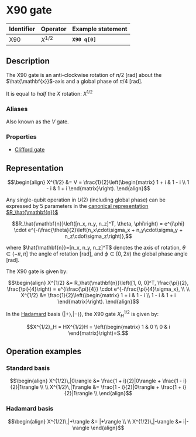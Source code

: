 # X90 gate

| Identifier | Operator  | Example statement |
|------------|-----------|-------------------|
| X90        | $X^{1/2}$ | **`X90 q[0]`**    |

## Description

The X90 gate is an anti-clockwise rotation of $\pi/2$ [rad] about the $\hat{\mathbf{x}}$-axis and a global phase of
$\pi/4$ [rad].

It is equal to _half_ the $X$ rotation: $X^{1/2}$

### Aliases

Also known as the _V_ gate.

### Properties

- [Clifford gate](https://en.wikipedia.org/wiki/Clifford_gates)

## Representation

$$\begin{align}
X^{1/2} &= V = \frac{1}{2}\left(\begin{matrix}
1 + i & 1 - i \\
1 - i & 1 + i 
\end{matrix}\right).
\end{align}$$

Any single-qubit operation in $U(2)$ (including global phase) can be expressed by 5 parameters in the
[canonical representation $R_\hat{\mathbf{n}}$](sq_Rn.md)

$$R_\hat{\mathbf{n}}\left([n_x, n_y, n_z]^T, \theta, \phi\right) = e^{i\phi} \cdot e^{-i\frac{\theta}{2}\left(n_x\cdot\sigma_x + n_y\cdot\sigma_y + n_z\cdot\sigma_z\right)},$$

where $\hat{\mathbf{n}}=[n_x, n_y, n_z]^T$ denotes the axis of rotation, $\theta\in(-\pi, \pi]$ the angle of rotation [rad], and $\phi\in[0,2\pi)$ the global phase angle [rad].

The X90 gate is given by:

$$\begin{align}
X^{1/2} &= R_\hat{\mathbf{n}}\left([1, 0, 0]^T, \frac{\pi}{2}, \frac{\pi}{4}\right) = e^{i\frac{\pi}{4}} \cdot e^{-i\frac{\pi}{4}\sigma_x}, \\
\\
X^{1/2} &= \frac{1}{2}\left(\begin{matrix}
1 + i & 1 - i \\
1 - i & 1 + i 
\end{matrix}\right).
\end{align}$$

In the [Hadamard](sq_H.md) basis $\{|+\rangle, |-\rangle\}$, the X90 gate $X^{1/2}_H$ is given by:

$$X^{1/2}_H = HX^{1/2}H = \left(\begin{matrix}
1 & 0 \\
0 & i 
\end{matrix}\right)=S.$$

## Operation examples

### Standard basis

$$\begin{align}
X^{1/2}\,|0\rangle &= \frac{1 + i}{2}|0\rangle + \frac{1 - i}{2}|1\rangle \\
\\
X^{1/2}\,|1\rangle &= \frac{1 - i}{2}|0\rangle + \frac{1 + i}{2}|1\rangle \\
\end{align}$$

### Hadamard basis

$$\begin{align}
X^{1/2}\,|+\rangle &= |+\rangle \\
\\
X^{1/2}\,|-\rangle &= i|-\rangle 
\end{align}$$
